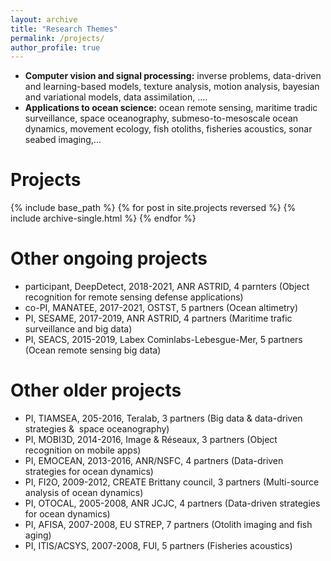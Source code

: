 ```yaml
---
layout: archive
title: "Research Themes"
permalink: /projects/
author_profile: true
---
```


* **Computer vision and signal processing:** inverse problems, data-driven and learning-based models, texture analysis, motion analysis, bayesian and variational models, data assimilation, ....
* **Applications to ocean science:** ocean remote sensing, maritime tradic surveillance, space oceanography, submeso-to-mesoscale ocean dynamics, movement ecology, fish otoliths, fisheries acoustics, sonar seabed imaging,...

Projects
======
{% include base_path %}
{% for post in site.projects reversed %}
  {% include archive-single.html %}
{% endfor %}

Other ongoing projects
======
* participant, DeepDetect, 2018-2021, ANR ASTRID, 4 parnters (Object recognition for remote sensing defense applications)
* co-PI, MANATEE, 2017-2021, OSTST, 5 partners (Ocean altimetry)
* PI, SESAME, 2017-2019, ANR ASTRID, 4 partners (Maritime trafic surveillance and big data)
* PI, SEACS, 2015-2019, Labex Cominlabs-Lebesgue-Mer, 5 partners (Ocean remote sensing big data)

Other older projects
======
* PI, TIAMSEA, 205-2016, Teralab, 3 partners (Big data & data-driven strategies &  space oceanography)
* PI, MOBI3D, 2014-2016, Image & Réseaux, 3 partners (Object recognition on mobile apps)
* PI, EMOCEAN, 2013-2016, ANR/NSFC, 4 partners (Data-driven strategies for ocean dynamics)
* PI, FI2O, 2009-2012, CREATE Brittany council, 3 partners (Multi-source analysis of ocean dynamics)
* PI, OTOCAL, 2005-2008, ANR JCJC, 4 partners (Data-driven strategies for ocean dynamics)
* PI, AFISA, 2007-2008, EU STREP, 7 partners (Otolith imaging and fish aging)
* PI, ITIS/ACSYS, 2007-2008, FUI, 5 partners (Fisheries acoustics)
